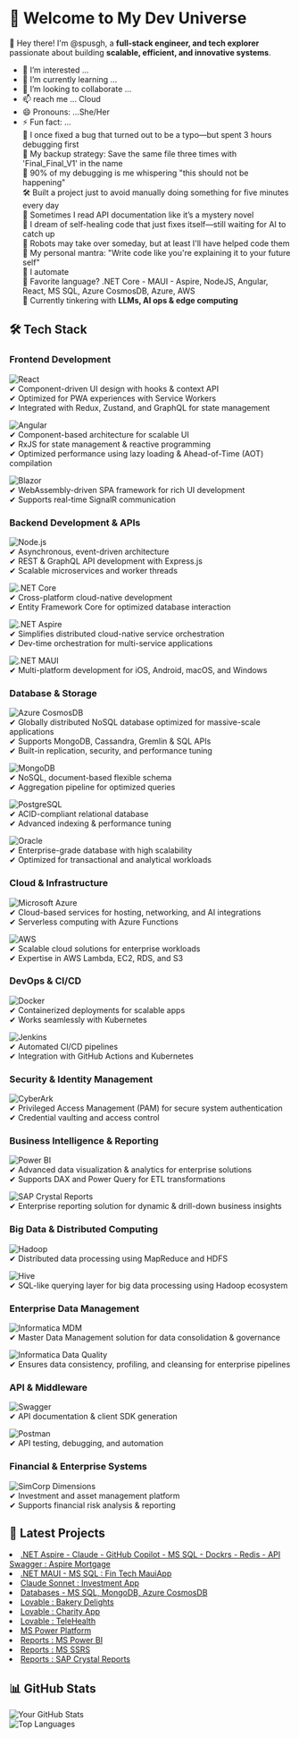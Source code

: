 # 🚀 Welcome to My Dev Universe  

👋 Hey there! I'm @spusgh, a **full-stack engineer, and tech explorer** passionate about building **scalable, efficient, and innovative systems**.
- 👀 I’m interested ...
- 🌱 I’m currently learning ...
- 💞️ I’m looking to collaborate ...
- 📫 reach me ... Cloud
- 😄 Pronouns: ...She/Her
- ⚡ Fun fact: ...<br/>
      🔧 I once fixed a bug that turned out to be a typo—but spent 3 hours debugging first<br/>
      💾 My backup strategy: Save the same file three times with 'Final_Final_V1' in the name<br/>
      🎯 90% of my debugging is me whispering "this should not be happening"<br/>
      🛠️ Built a project just to avoid manually doing something for five minutes every day<br/>
      👀 Sometimes I read API documentation like it’s a mystery novel<br/>
      📡 I dream of self-healing code that just fixes itself—still waiting for AI to catch up<br/>
      🦾 Robots may take over someday, but at least I'll have helped code them<br/>
      🚀 My personal mantra: "Write code like you're explaining it to your future self"<br/>
      🧐 I automate <br/>
      🎯 Favorite language? .NET Core - MAUI - Aspire, NodeJS, Angular, React, MS SQL, Azure CosmosDB, Azure, AWS <br/>
      🤖 Currently tinkering with **LLMs, AI ops & edge computing**  <br/>



## 🛠 Tech Stack  
### **Frontend Development**  
![React](https://img.shields.io/badge/-React-61DAFB?style=flat&logo=react)  
✔ Component-driven UI design with hooks & context API  
✔ Optimized for PWA experiences with Service Workers  
✔ Integrated with Redux, Zustand, and GraphQL for state management  

![Angular](https://img.shields.io/badge/-Angular-DD0031?style=flat&logo=angular)  
✔ Component-based architecture for scalable UI  
✔ RxJS for state management & reactive programming  
✔ Optimized performance using lazy loading & Ahead-of-Time (AOT) compilation  

![Blazor](https://img.shields.io/badge/-Blazor-512BD4?style=flat&logo=blazor)  
✔ WebAssembly-driven SPA framework for rich UI development  
✔ Supports real-time SignalR communication  

### **Backend Development & APIs**  
![Node.js](https://img.shields.io/badge/-Node.js-339933?style=flat&logo=node.js)  
✔ Asynchronous, event-driven architecture  
✔ REST & GraphQL API development with Express.js  
✔ Scalable microservices and worker threads  

![.NET Core](https://img.shields.io/badge/-.NET%20Core-512BD4?style=flat&logo=dotnet)  
✔ Cross-platform cloud-native development  
✔ Entity Framework Core for optimized database interaction  

![.NET Aspire](https://img.shields.io/badge/-.NET%20Aspire-333?style=flat&logo=dotnet)  
✔ Simplifies distributed cloud-native service orchestration  
✔ Dev-time orchestration for multi-service applications  

![.NET MAUI](https://img.shields.io/badge/-.NET%20MAUI-512BD4?style=flat&logo=dotnet)  
✔ Multi-platform development for iOS, Android, macOS, and Windows  

### **Database & Storage**  
![Azure CosmosDB](https://img.shields.io/badge/-Azure%20CosmosDB-333?style=flat&logo=microsoftazure)  
✔ Globally distributed NoSQL database optimized for massive-scale applications  
✔ Supports MongoDB, Cassandra, Gremlin & SQL APIs  
✔ Built-in replication, security, and performance tuning  

![MongoDB](https://img.shields.io/badge/-MongoDB-47A248?style=flat&logo=mongodb)  
✔ NoSQL, document-based flexible schema  
✔ Aggregation pipeline for optimized queries  

![PostgreSQL](https://img.shields.io/badge/-PostgreSQL-336791?style=flat&logo=postgresql)  
✔ ACID-compliant relational database  
✔ Advanced indexing & performance tuning  

![Oracle](https://img.shields.io/badge/-Oracle-F80000?style=flat&logo=oracle)  
✔ Enterprise-grade database with high scalability  
✔ Optimized for transactional and analytical workloads  

### **Cloud & Infrastructure**  
![Microsoft Azure](https://img.shields.io/badge/-Azure-0078D4?style=flat&logo=microsoftazure)  
✔ Cloud-based services for hosting, networking, and AI integrations  
✔ Serverless computing with Azure Functions  

![AWS](https://img.shields.io/badge/-AWS-232F3E?style=flat&logo=amazonaws)  
✔ Scalable cloud solutions for enterprise workloads  
✔ Expertise in AWS Lambda, EC2, RDS, and S3  

### **DevOps & CI/CD**  
![Docker](https://img.shields.io/badge/-Docker-2496ED?style=flat&logo=docker)  
✔ Containerized deployments for scalable apps  
✔ Works seamlessly with Kubernetes  

![Jenkins](https://img.shields.io/badge/-Jenkins-333?style=flat&logo=jenkins)  
✔ Automated CI/CD pipelines  
✔ Integration with GitHub Actions and Kubernetes  

### **Security & Identity Management**  
![CyberArk](https://img.shields.io/badge/-CyberArk-0033A0?style=flat&logo=cyberark)  
✔ Privileged Access Management (PAM) for secure system authentication  
✔ Credential vaulting and access control  

### **Business Intelligence & Reporting**  
![Power BI](https://img.shields.io/badge/-Power%20BI-333?style=flat&logo=powerbi)  
✔ Advanced data visualization & analytics for enterprise solutions  
✔ Supports DAX and Power Query for ETL transformations  

![SAP Crystal Reports](https://img.shields.io/badge/-SAP%20Crystal%20Reports-333?style=flat&logo=sap)  
✔ Enterprise reporting solution for dynamic & drill-down business insights  

### **Big Data & Distributed Computing**  
![Hadoop](https://img.shields.io/badge/-Hadoop-333?style=flat&logo=apachehadoop)  
✔ Distributed data processing using MapReduce and HDFS  

![Hive](https://img.shields.io/badge/-Hive-333?style=flat&logo=apachehive)  
✔ SQL-like querying layer for big data processing using Hadoop ecosystem  

### **Enterprise Data Management**  
![Informatica MDM](https://img.shields.io/badge/-Informatica%20MDM-333?style=flat&logo=informatica)  
✔ Master Data Management solution for data consolidation & governance  

![Informatica Data Quality](https://img.shields.io/badge/-Informatica%20Data%20Quality-333?style=flat&logo=informatica)  
✔ Ensures data consistency, profiling, and cleansing for enterprise pipelines  

### **API & Middleware**  
![Swagger](https://img.shields.io/badge/-Swagger-85EA2D?style=flat&logo=swagger)  
✔ API documentation & client SDK generation  

![Postman](https://img.shields.io/badge/-Postman-FF6C37?style=flat&logo=postman)  
✔ API testing, debugging, and automation  

### **Financial & Enterprise Systems**  
![SimCorp Dimensions](https://img.shields.io/badge/-SimCorp%20Dimensions-333?style=flat&logo=simcorp)  
✔ Investment and asset management platform  
✔ Supports financial risk analysis & reporting  



## 📢 Latest Projects  
<li><a href="https://github.com/spusgh/SaaS_Apps/tree/main/FinTech_.NETAspire">.NET Aspire - Claude - GitHub Copilot - MS SQL - Dockrs - Redis - API Swagger : Aspire Mortgage</a><br/>
<li><a href="https://github.com/spusgh/SaaS_Apps/tree/main/FinTech_MauiApp">.NET MAUI - MS SQL : Fin Tech MauiApp</a></li>
<li><a href="https://github.com/spusgh/SaaS_Apps/tree/main/AgenticCoding/Claude%20Sonnet">Claude Sonnet : Investment App</a><br/>
<li><a href="https://github.com/spusgh/Db-Scripts">Databases - MS SQL, MongoDB, Azure CosmosDB</a><br/>
<li><a href="https://github.com/spusgh/SaaS_Apps/tree/main/NoCodeAIApps/Lovable/BakeryDelights">Lovable : Bakery Delights</a> <br/>
<li><a href="https://github.com/spusgh/SaaS_Apps/tree/main/NoCodeAIApps/Lovable/Charity">Lovable : Charity App</a>
<li><a href="https://github.com/spusgh/SaaS_Apps/tree/main/NoCodeAIApps/Lovable/TeleHealth">Lovable : TeleHealth</a> <br/>
<li><a href="https://github.com/spusgh/SaaS_Apps/tree/main/LowCodeAIApps/Microsoft%20Power%20Platform">MS Power Platform</a><br/>
<li><a href="https://github.com/spusgh/Business_Intelligence-Data_Analytics-Data_Visualization/tree/main/MS%20Power%20BI">Reports : MS Power BI</a><br/>
<li><a href="https://github.com/spusgh/Business_Intelligence-Data_Analytics-Data_Visualization/tree/main/MS%20SSRS">Reports : MS SSRS</a><br/>
<li><a href="https://github.com/spusgh/Business_Intelligence-Data_Analytics-Data_Visualization/tree/main/SAP%20Crystal%20Reports">Reports : SAP Crystal Reports</a><br/>


## 📊 GitHub Stats  
![Your GitHub Stats](https://github-readme-stats.vercel.app/api?username=spusgh&show_icons=true&theme=radical)  
![Top Languages](https://github-readme-stats.vercel.app/api/top-langs/?username=spusgh&layout=compact&theme=radical)

<!---
spusgh/spusgh is a ✨ special ✨ repository because its `README.md` (this file) appears on your GitHub profile.
You can click the Preview link to take a look at your changes.
--->
